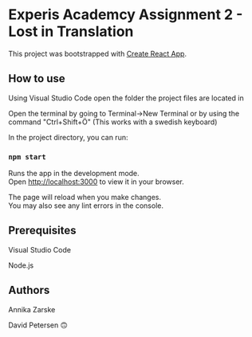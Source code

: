 # Experis Academcy Assignment 2 - Lost in Translation

This project was bootstrapped with [Create React App](https://github.com/facebook/create-react-app).

## How to use

Using Visual Studio Code open the folder the project files are located in

Open the terminal by going to Terminal->New Terminal or by using the command "Ctrl+Shift+Ö" (This works with a swedish keyboard)

In the project directory, you can run:

### `npm start`

Runs the app in the development mode.\
Open [http://localhost:3000](http://localhost:3000) to view it in your browser.

The page will reload when you make changes.\
You may also see any lint errors in the console.

## Prerequisites

Visual Studio Code

Node.js

## Authors
Annika Zarske

David Petersen 🙃

